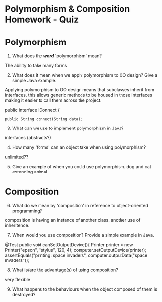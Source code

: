# Polymorphism & Composition Homework - Quiz

# Polymorphism

1. What does the ___word___ 'polymorphism' mean?

  The ability to take many forms

2. What does it mean when we apply polymorphism to OO design? Give a simple Java example.

  Applying polymorphism to OO design means that subclasses inherit from interfaces. this allows generic methods to be housed in those
  interfaces making it easier to call them across the project.

  public interface IConnect {

    public String connect(String data);


3. What can we use to implement polymorphism in Java?

  interfaces (abstracts?)

4. How many 'forms' can an object take when using polymorphism?

  unlimited??

5. Give an example of when you could use polymorphism.
dog and cat extending animal



# Composition

6. What do we mean by 'composition' in reference to object-oriented programming?

  composition is having an instance of another class. another use of inheritence.

7. When would you use composition? Provide a simple example in Java.

@Test
    public void canSetOutputDevice(){
        Printer printer = new Printer("epson", "stylus", 120, 4);
        computer.setOutputDevice(printer);
        assertEquals("printing: space invaders", computer.outputData("space invaders"));

8. What is/are the advantage(s) of using composition?

  very flexible

9. What happens to the behaviours when the object composed of them is destroyed?

  
